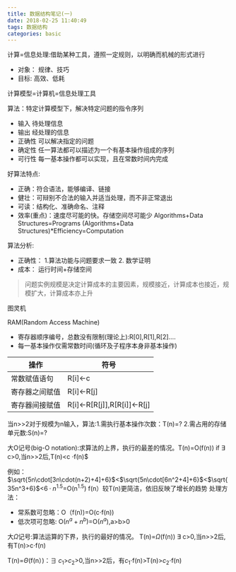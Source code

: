 ```yaml
---
title: 数据结构笔记(一)
date: 2018-02-25 11:40:49
tags: 数据结构
categories: basic
---
```

计算=信息处理:借助某种工具，遵照一定规则，以明确而机械的形式进行
   - 对象： 规律、技巧
   - 目标: 高效、低耗
   
计算模型=计算机=信息处理工具

算法：特定计算模型下，解决特定问题的指令序列
   - 输入 待处理信息
   - 输出 经处理的信息
   - 正确性 可以解决指定的问题
   - 确定性 任一算法都可以描述为一个有基本操作组成的序列
   - 可行性 每一基本操作都可以实现，且在常数时间内完成
<!--more-->
好算法特点:
   - 正确：符合语法，能够编译、链接
   - 健壮：可辩别不合法的输入并适当处理，而不非正常退出
   - 可读：结构化、准确命名、注释
   - 效率(重点)：速度尽可能的快。存储空间尽可能少
         Algorithms+Data Structures=Programs
         (Algorithms+Data Structures)*Efficiency=Computation
 
 算法分析:
   - 正确性： 1.算法功能与问题要求一致 2. 数学证明
   - 成本： 运行时间+存储空间
>问题实例规模是决定计算成本的主要因素，规模接近，计算成本也接近，规模扩大，计算成本亦上升

图灵机

RAM(Random Access Machine)
- 寄存器顺序编号，总数没有限制(理论上):R[0],R[1],R[2]....
- 每一基本操作仅需常数时间(循环及子程序本身非基本操作)

操作|符号
--|--
常数赋值语句|R[i]<-c
寄存器之间赋值|R[i]<-R[j]
寄存器间接赋值|R[i]<-R[R[j]],R[R[i]]<-R[j]

当n>>2对于规模为n输入，算法:1.需执行基本操作次数：T(n)=? 2.需占用的存储单元数:S(n)=?
    
 大O记号(big-O notation):求算法的上界，执行的最差的情况。T(n)=O(f(n)) if $\exists$ c>0,当n>>2后,T(n)<c $\cdot$f(n)$
 
例如： $\sqrt{5n\cdot[3n\cdot(n+2)+4]+6}$<$\sqrt{5n\cdot[6n^2+4]+6}$<$\sqrt{35n^3+6}$<$6\cdotp n^{1.5}$=O(n$^{1.5}$)
f(n）较T(n)更简洁，依旧反映了增长的趋势
处理方法：
  - 常系数可忽略：O（f(n))=O(c$\cdot$f(n))
  - 低次项可忽略: O$(n^a+n^b)$=O$(n^a)$,a>b>0
  
大$\Omega$记号:算法运算的下界，执行的最好的情况。 T(n)=$\Omega$(f(n)) $\exists$ c>0,当n>>2后,有T(n)>c$\cdot$f(n)

T(n)=$\Theta$(f(n）)：$\exists$ $c_{1}$>$c_{2}$>0,当n>>2后，有$c_{1}\cdot$f(n)>T(n)>$c_{2}\cdot$f(n)